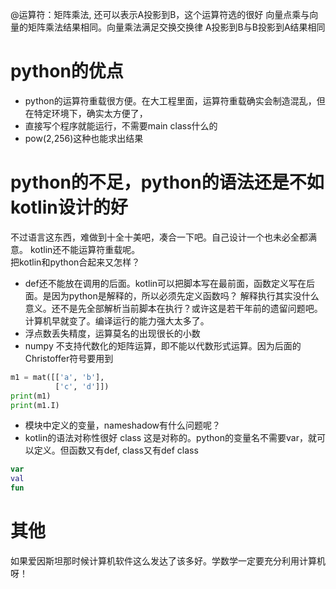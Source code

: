 @运算符：矩阵乘法, 还可以表示A投影到B，这个运算符选的很好
向量点乘与向量的矩阵乘法结果相同。向量乘法满足交换交换律
A投影到B与B投影到A结果相同

# python的优点
- python的运算符重载很方便。在大工程里面，运算符重载确实会制造混乱，但在特定环境下，确实太方便了，
- 直接写个程序就能运行，不需要main class什么的
- pow(2,256)这种也能求出结果

# python的不足，python的语法还是不如kotlin设计的好
不过语言这东西，难做到十全十美吧，凑合一下吧。自己设计一个也未必全都满意。 kotlin还不能运算符重载呢。  
把kotlin和python合起来又怎样？

- def还不能放在调用的后面。kotlin可以把脚本写在最前面，函数定义写在后面。是因为python是解释的，所以必须先定义函数吗？
解释执行其实没什么意义。还不是先全部解析当前脚本在执行？或许这是若干年前的遗留问题吧。计算机早就变了。编译运行的能力强大太多了。
- 浮点数丢失精度，运算莫名的出现很长的小数
- numpy 不支持代数化的矩阵运算，即不能以代数形式运算。因为后面的Christoffer符号要用到
```python
m1 = mat([['a', 'b'],
          ['c', 'd']])
print(m1)
print(m1.I)
```
- 模块中定义的变量，nameshadow有什么问题呢？
- kotlin的语法对称性很好
class 这是对称的。python的变量名不需要var，就可以定义。但函数又有def, class又有def class
```kotlin
var
val 
fun
```

# 其他
如果爱因斯坦那时候计算机软件这么发达了该多好。学数学一定要充分利用计算机呀！
